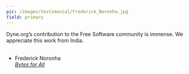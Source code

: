 ```yaml
---
pic: /images/testimonial/Frederick_Noronha.jpg
field: primary
---
```

Dyne.org’s contribution to the Free Software community is immense. We appreciate this work from India.
<br/>
<br/>
- Frederick Noronha<br/>
_[Bytes for All](https://twitter.com/@fn)_

